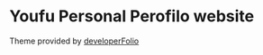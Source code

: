 # Youfu Personal Perofilo website

Theme provided by [developerFolio](https://github.com/saadpasta/developerFolio)

